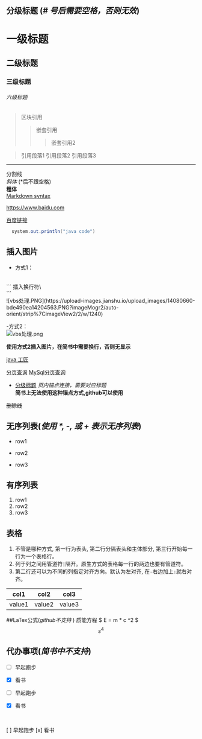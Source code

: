 ## 分级标题 (*\# 号后需要空格，否则无效*)
# 一级标题
## 二级标题
### 三级标题
###### 六级标题  
>区块引用
>> 嵌套引用
>>> 嵌套引用2

> 引用段落1 
   引用段落2
   引用段落3


----
分割线
<br />
*斜体* (\*后不跟空格)
<br />
**粗体**
<br />
[Markdown syntax](https://github.com/cdoco/markdown-syntax "Markdown syntax")

<https://www.baidu.com>

[百度链接][1]

[1]:https://www.baidu.com 


```java
  system.out.println("java code")
```

## 插入图片
- 方式1：
<br /> 
```
插入换行符\<br />
```
<br /> 
![vbs处理.PNG](https://upload-images.jianshu.io/upload_images/14080660-bde490ea14204563.PNG?imageMogr2/auto-orient/strip%7CimageView2/2/w/1240)

-方式2：
<br />
![vbs处理.png][2]

[2]:https://upload-images.jianshu.io/upload_images/14080660-bde490ea14204563.PNG?imageMogr2/auto-orient/strip%7CimageView2/2/w/1240

**使用方式2插入图片，在简书中需要换行，否则无显示**

[java 工匠](https://czwer.github.io/2016/11/16/Dubbo+Cat%E5%88%86%E5%B8%83%E5%BC%8F%E6%9C%8D%E5%8A%A1%E6%90%AD%E5%BB%BA/)


[分页查询](https://my.oschina.net/vbird/blog/1504259)
[MySql分页查询](https://segmentfault.com/a/1190000008859706)

- [分级标题](#分级标题) *页内锚点连接，需要对应标题*  
 **简书上无法使用这种锚点方式,github可以使用**

~~删除线~~

## 无序列表(*使用 \*, -, 或 + 表示无序列表*)
 * row1
 - row2
 + row3

## 有序列表
 1. row1
 2. row2
 3. row3

## 表格

1. 不管是哪种方式, 第一行为表头, 第二行分隔表头和主体部分, 第三行开始每一行为一个表格行。
2. 列于列之间用管道符`|`隔开。原生方式的表格每一行的两边也要有管道符。
3. 第二行还可以为不同的列指定对齐方向。默认为左对齐, 在`-`右边加上`:`就右对齐。

 | col1 | col2 | col3 | 
 | - | - | - | 
 | value1 | value2 | value3 | 

##LaTex公式(*github不支持* )
质能方程 $ E = m * c ^2 $
$$ s ^ 4 $$

## 代办事项(*简书中不支持*)
* [ ] 早起跑步
* [x] 看书

*[ ] 早起跑步
*[x] 看书
<br />

[ ] 早起跑步
[x] 看书